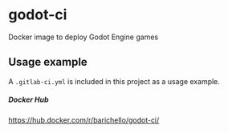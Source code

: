# godot-ci
Docker image to deploy Godot Engine games

## Usage example
A `.gitlab-ci.yml` is included in this project as a usage example.

##### Docker Hub
https://hub.docker.com/r/barichello/godot-ci/
